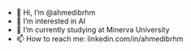- 👋 Hi, I’m @ahmedibrhm
- 👀 I’m interested in AI
- 🌱 I’m currently studying at Minerva University
- 📫 How to reach me: linkedin.com/in/ahmedibrhm
